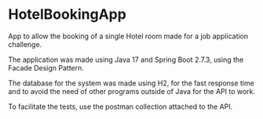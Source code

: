 # HotelBookingApp
App to allow the booking of a single Hotel room made for a job application challenge.

The application was made using Java 17 and Spring Boot 2.7.3, using the Facade Design Pattern.

The database for the system was made using H2, for the fast response time and to avoid the need of other programs outside of Java for the API to work.

To facilitate the tests, use the postman collection attached to the API.


